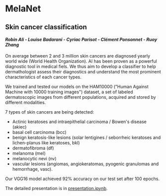 # MelaNet

## Skin cancer classification

#### *Robin Ali - Louise Badarani - Cyriac Parisot - Clément Ponsonnet - Ruoy Zhang*

On average between 2 and 3 million skin cancers are diagnosed yearly world wide (World Health Organization). AI has been proven as a powerful diagnostic tool in medical fiels. We thus aim to develop a classifier to help dermathologist assess their diagnostics and understand the most prominent characteristics of each cancer types.

We trained and tested our models on the HAM10000 ("Human Against Machine with 10000 training images") dataset, a set of labeled dermatoscopic images from different populations, acquired and stored by different modalities. 

7 types of skin cancers are being detected:
 - Actinic keratoses and intraepithelial carcinoma / Bowen's disease (akiec)
 - basal cell carcinoma (bcc)
 - benign keratosis-like lesions (solar lentigines / seborrheic keratoses and lichen-planus like keratoses, bkl)
 - dermatofibroma (df)
 - melanoma (mel)
 - melanocytic nevi (nv)
 - vascular lesions (angiomas, angiokeratomas, pyogenic granulomas and hemorrhage, vasc).

Our VGG16 model achieved 92% accuracy on our test set after 100 epochs.

The detailed presentation is in [presentation.ipynb](#presentation.ipynb).
